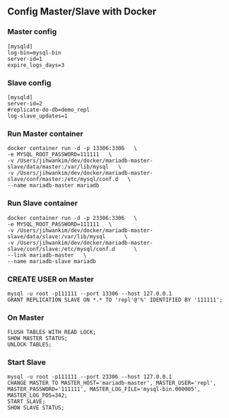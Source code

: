 
## Config Master/Slave with Docker

### Master config
```
[mysqld]
log-bin=mysql-bin
server-id=1
expire_logs_days=3
```

### Slave config
```
[mysqld]
server-id=2
#replicate-do-db=demo_repl
log-slave_updates=1
```

### Run Master container
```
docker container run -d -p 13306:3306   \
-e MYSQL_ROOT_PASSWORD=111111   \
-v /Users/jihwankim/dev/docker/mariadb-master-slave/data/master:/var/lib/mysql   \
-v /Users/jihwankim/dev/docker/mariadb-master-slave/conf/master:/etc/mysql/conf.d   \
--name mariadb-master mariadb
```

### Run Slave container
```
docker container run -d -p 23306:3306   \
-e MYSQL_ROOT_PASSWORD=111111   \
-v /Users/jihwankim/dev/docker/mariadb-master-slave/data/slave:/var/lib/mysql      \
-v /Users/jihwankim/dev/docker/mariadb-master-slave/conf/slave:/etc/mysql/conf.d      \
--link mariadb-master   \
--name mariadb-slave mariadb
```

### CREATE USER on Master
```
mysql -u root -p111111 --port 13306 --host 127.0.0.1
GRANT REPLICATION SLAVE ON *.* TO 'repl'@'%' IDENTIFIED BY '111111';
```

### On Master
```
FLUSH TABLES WITH READ LOCK;
SHOW MASTER STATUS;
UNLOCK TABLES;
```


### Start Slave
```
mysql -u root -p111111 --port 23306 --host 127.0.0.1
CHANGE MASTER TO MASTER_HOST='mariadb-master', MASTER_USER='repl', MASTER_PASSWORD='111111', MASTER_LOG_FILE='mysql-bin.000005', MASTER_LOG_POS=342;
START SLAVE;
SHOW SLAVE STATUS;
```


